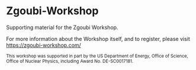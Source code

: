 # Zgoubi-Workshop

Supporting material for the Zgoubi Workshop.

For more information about the Workshop itself, and to register,
please visit https://zgoubi-workshop.com/

<sub>This workshop was supported in part by the US Department of Energy,
Office of Science, Office of Nuclear Physics, including Award No.&#160;DE-SC0017181.</sub>
